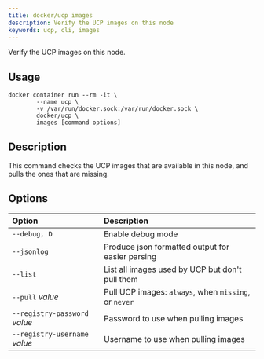 ```yaml
---
title: docker/ucp images
description: Verify the UCP images on this node
keywords: ucp, cli, images
---
```


Verify the UCP images on this node.

## Usage

```
docker container run --rm -it \
        --name ucp \
        -v /var/run/docker.sock:/var/run/docker.sock \
        docker/ucp \
        images [command options]
```

## Description

This command checks the UCP images that are available in this node, and pulls
the ones that are missing.


## Options

| Option                        | Description                                          |
|:------------------------------|:-----------------------------------------------------|
| `--debug, D`                  | Enable debug mode                                    |
| `--jsonlog`                   | Produce json formatted output for easier parsing     |
| `--list`                      | List all images used by UCP but don't pull them      |
| `--pull` *value*              | Pull UCP images: `always`, when `missing`, or `never`|
| `--registry-password` *value* | Password to use when pulling images                  |
| `--registry-username` *value* | Username to use when pulling images                  |
